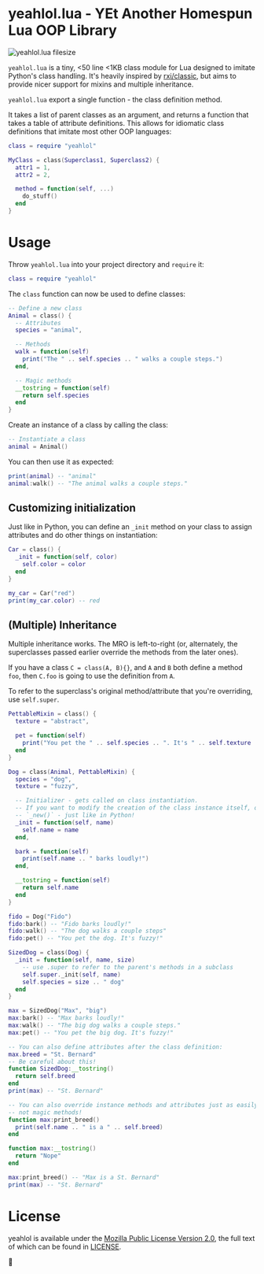 # yeahlol.lua - YEt Another Homespun Lua OOP Library

![yeahlol.lua filesize](https://img.shields.io/github/size/slavfox/yeahlol.lua/yeahlol.lua)

`yeahlol.lua` is a tiny, <50 line <1KB class module for Lua designed to
imitate Python's class handling. It's heavily inspired by
[rxi/classic](https://github.com/rxi/classic), but aims to provide nicer support
for mixins and multiple inheritance.

`yeahlol.lua` export a single function - the class definition method.

It takes a list of parent classes as an argument, and returns a function that
takes a table of attribute definitions. This allows for idiomatic class
definitions that imitate most other OOP languages:
```lua
class = require "yeahlol"

MyClass = class(Superclass1, Superclass2) {
  attr1 = 1,
  attr2 = 2,

  method = function(self, ...)
    do_stuff()
  end
}
```

# Usage

Throw `yeahlol.lua` into your project directory and `require` it:
```lua
class = require "yeahlol"
```

The `class` function can now be used to define classes:

```lua
-- Define a new class
Animal = class() {
  -- Attributes
  species = "animal",

  -- Methods
  walk = function(self)
    print("The " .. self.species .. " walks a couple steps.")
  end,

  -- Magic methods
  __tostring = function(self)
    return self.species
  end
}
```

Create an instance of a class by calling the class:
```lua
-- Instantiate a class
animal = Animal()
```

You can then use it as expected:
```lua
print(animal) -- "animal"
animal:walk() -- "The animal walks a couple steps."
```

## Customizing initialization

Just like in Python, you can define an `_init` method on your class to assign
attributes and do other things on instantiation:
```lua
Car = class() {
  _init = function(self, color)
    self.color = color
  end
}

my_car = Car("red")
print(my_car.color) -- red
```

## (Multiple) Inheritance

Multiple inheritance works. The MRO is left-to-right (or, alternately, the
superclasses passed earlier override the methods from the later ones).

If you have a class `C = class(A, B){}`, and `A` and `B` both define a method
`foo`, then `C.foo` is going to use the definition from `A`.

To refer to the superclass's original method/attribute that you're overriding,
use `self.super`.

```lua
PettableMixin = class() {
  texture = "abstract",

  pet = function(self)
    print("You pet the " .. self.species .. ". It's " .. self.texture .. "!")
  end
}

Dog = class(Animal, PettableMixin) {
  species = "dog",
  texture = "fuzzy",

  -- Initializer - gets called on class instantiation.
  -- If you want to modify the creation of the class instance itself, override
  -- `_new()` - just like in Python!
  _init = function(self, name)
    self.name = name
  end,

  bark = function(self)
    print(self.name .. " barks loudly!")
  end,

  __tostring = function(self)
    return self.name
  end
}

fido = Dog("Fido")
fido:bark() -- "Fido barks loudly!"
fido:walk() -- "The dog walks a couple steps"
fido:pet() -- "You pet the dog. It's fuzzy!"

SizedDog = class(Dog) {
  _init = function(self, name, size)
    -- use .super to refer to the parent's methods in a subclass
    self.super._init(self, name)
    self.species = size .. " dog"
  end
}

max = SizedDog("Max", "big")
max:bark() -- "Max barks loudly!"
max:walk() -- "The big dog walks a couple steps."
max:pet() -- "You pet the big dog. It's fuzzy!"

-- You can also define attributes after the class definition:
max.breed = "St. Bernard"
-- Be careful about this!
function SizedDog:__tostring()
  return self.breed
end
print(max) -- "St. Bernard"

-- You can also override instance methods and attributes just as easily, but
-- not magic methods!
function max:print_breed()
  print(self.name .. " is a " .. self.breed)
end

function max:__tostring()
  return "Nope"
end

max:print_breed() -- "Max is a St. Bernard"
print(max) -- "St. Bernard"
```

# License

yeahlol is available under the [Mozilla Public License Version
2.0](https://mozilla.org/MPL/2.0/), the full text of which can be found in
[LICENSE](LICENSE).

💙
